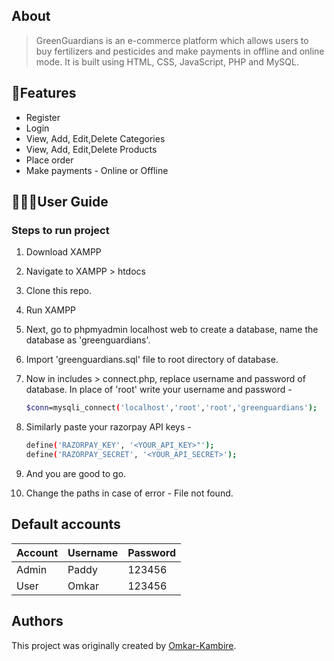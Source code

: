## About 
> GreenGuardians is an e-commerce platform which allows users to buy fertilizers and pesticides and make payments in offline and online mode. It is built using HTML, CSS, JavaScript, PHP and MySQL.


## 🚀Features

- Register
- Login
- View, Add, Edit,Delete Categories
- View, Add, Edit,Delete Products
- Place order
- Make payments - Online or Offline

## 🧑🏻‍💻User Guide
### Steps to run project

1. Download XAMPP
2. Navigate to XAMPP > htdocs
3. Clone this repo.
4. Run XAMPP
5. Next, go to phpmyadmin localhost web to create a database, name the database as 'greenguardians'.
5. Import 'greenguardians.sql' file to root directory of database.
6. Now in includes > connect.php, replace username and password of database. In place of 'root' write your username and password -
 
    ```sh 
    $conn=mysqli_connect('localhost','root','root','greenguardians');  
    ```

7. Similarly paste your razorpay API keys -
 
     ```sh
    define('RAZORPAY_KEY', '<YOUR_API_KEY>"');
    define('RAZORPAY_SECRET', '<YOUR_API_SECRET>'); 
    ```

9. And you are good to go.
10. Change the paths in case of error - File not found.



## Default accounts

| Account | Username | Password |
| ------ | ------ | ----- |
| Admin | Paddy | 123456 |
| User | Omkar | 123456 |

## Authors
This project was originally created by [Omkar-Kambire](https://github.com/Omkar-Kambire).
